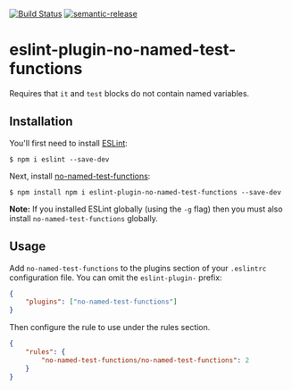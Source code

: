 [![Build Status](https://travis-ci.org/sglord/eslint-plugin-no-named-test-functions.svg?branch=master)](https://travis-ci.org/sglord/eslint-plugin-no-named-test-functions)
[![semantic-release](https://img.shields.io/badge/%20%20%F0%9F%93%A6%F0%9F%9A%80-semantic--release-e10079.svg)](https://github.com/semantic-release/semantic-release)


# eslint-plugin-no-named-test-functions

Requires that `it` and `test` blocks do not contain named variables.

## Installation

You'll first need to install [ESLint](http://eslint.org):

```
$ npm i eslint --save-dev
```

Next, install [no-named-test-functions](https://www.npmjs.com/package/eslint-plugin-no-named-test-functions):

```
$ npm install npm i eslint-plugin-no-named-test-functions --save-dev
```

**Note:** If you installed ESLint globally (using the `-g` flag) then you must also install `no-named-test-functions` globally.

## Usage

Add `no-named-test-functions` to the plugins section of your `.eslintrc` configuration file. You can omit the `eslint-plugin-` prefix:

```json
{
	"plugins": ["no-named-test-functions"]
}
```

Then configure the rule to use under the rules section.

```json
{
	"rules": {
		"no-named-test-functions/no-named-test-functions": 2
	}
}
```